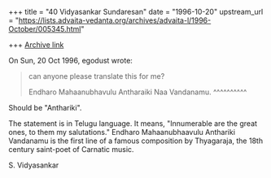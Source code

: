 +++
title = "40 Vidyasankar Sundaresan"
date = "1996-10-20"
upstream_url = "https://lists.advaita-vedanta.org/archives/advaita-l/1996-October/005345.html"

+++
[Archive link](https://lists.advaita-vedanta.org/archives/advaita-l/1996-October/005345.html)

On Sun, 20 Oct 1996, egodust wrote:

> can anyone please translate this for me?
>
> Endharo Mahaanubhavulu Antharaiki Naa Vandanamu.
>                        ^^^^^^^^^^

Should be "Anthariki".

The statement is in Telugu language. It means, "Innumerable are the great
ones, to them my salutations." Endharo Mahaanubhaavulu Anthariki
Vandanamu is the first line of a famous composition by Thyagaraja, the
18th century saint-poet of Carnatic music.

S. Vidyasankar

